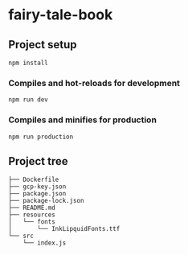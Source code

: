 # fairy-tale-book

## Project setup

```
npm install
```

### Compiles and hot-reloads for development

```
npm run dev
```

### Compiles and minifies for production

```
npm run production
```

## Project tree

```
├── Dockerfile
├── gcp-key.json
├── package.json
├── package-lock.json
├── README.md
├── resources
│   └── fonts
│       └── InkLipquidFonts.ttf
└── src
    └── index.js
```
